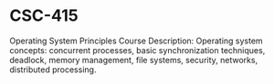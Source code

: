 # CSC-415
Operating System Principles 
Course Description: Operating system concepts: concurrent processes, basic synchronization
techniques, deadlock, memory management, file systems, security,
networks, distributed processing.

